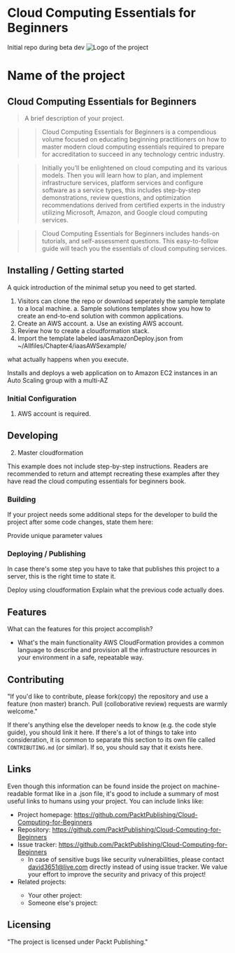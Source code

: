 # Cloud Computing Essentials for Beginners
Initial repo during beta dev
![Logo of the project](https://www.stratospherenetworks.com/blog/wp-content/uploads/2020/05/iStock-1137011043.jpg)

# Name of the project
## Cloud Computing Essentials for Beginners

> A brief description of your project.

>> Cloud Computing Essentials for Beginners is a compendious volume focused on educating beginning practitioners on how to master modern cloud computing essentials required to prepare for accreditation to succeed in any technology centric industry.

>> Initially you’ll be enlightened on cloud computing and its various models. Then you will learn how to plan, and implement infrastructure services, platform services and configure software as a service types, this includes step-by-step demonstrations, review questions, and optimization recommendations derived from certified experts in the industry utilizing Microsoft, Amazon, and Google cloud computing services.

>> Cloud Computing Essentials for Beginners includes hands-on tutorials, and self-assessment questions. This easy-to-follow guide will teach you the essentials of cloud computing services.

## Installing / Getting started

A quick introduction of the minimal setup you need to get started.

1. Visitors can clone the repo or download seperately the sample template to a local machine.
    a. Sample solutions templates show you how to create an end-to-end solution with common applications.
2. Create an AWS account.
    a. Use an existing AWS account.
3. Review how to create a cloudformation stack.
4. Import the template labeled iaasAmazonDeploy.json from ~/Allfiles/Chapter4/iaasAWSexample/
    

what actually happens when you execute.

Installs and deploys a web application on to Amazon EC2 instances in an Auto Scaling group with a multi-AZ

### Initial Configuration

1. AWS account is required.



## Developing

2. Master cloudformation

This example does not include step-by-step instructions. 
Readers are recommended to return and attempt recreating these examples after they have read the cloud computing essentials for beginners book.

### Building

If your project needs some additional steps for the developer to build the
project after some code changes, state them here:

Provide unique parameter values

### Deploying / Publishing

In case there's some step you have to take that publishes this project to a
server, this is the right time to state it.

Deploy using cloudformation
Explain what the previous code actually does.

## Features

What can the features for this project accomplish?
* What's the main functionality
AWS CloudFormation provides a common language to describe and provision all the infrastructure resources in your environment in a safe, repeatable way.

## Contributing


"If you'd like to contribute, please fork(copy) the repository and use a feature (non master)
branch. Pull (colloborative review) requests are warmly welcome."

If there's anything else the developer needs to know (e.g. the code style
guide), you should link it here. If there's a lot of things to take into
consideration, it is common to separate this section to its own file called
`CONTRIBUTING.md` (or similar). If so, you should say that it exists here.

## Links

Even though this information can be found inside the project on machine-readable
format like in a .json file, it's good to include a summary of most useful
links to humans using your project. You can include links like:

- Project homepage: https://github.com/PacktPublishing/Cloud-Computing-for-Beginners
- Repository: https://github.com/PacktPublishing/Cloud-Computing-for-Beginners
- Issue tracker: https://github.com/PacktPublishing/Cloud-Computing-for-Beginners
  - In case of sensitive bugs like security vulnerabilities, please contact
    david3651@live.com directly instead of using issue tracker. We value your effort
    to improve the security and privacy of this project!
- Related projects: <place holder>
  - Your other project: <place holder>
  - Someone else's project: <place holder>


## Licensing

"The project is licensed under Packt Publishing."
